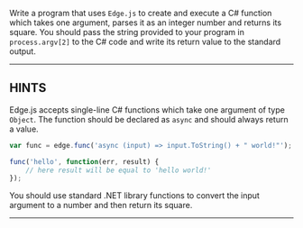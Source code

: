 Write a program that uses `Edge.js` to create and execute a C# function which takes one argument, parses it as an integer number and returns its square.
You should pass the string provided to your program in `process.argv[2]` to the C# code and write its return value to the standard output.

----------------------------------------------------------------------
## HINTS

Edge.js accepts single-line C# functions which take one argument of type `Object`. 
The function should be declared as `async` and should always return a value.

```js
var func = edge.func('async (input) => input.ToString() + " world!"');

func('hello', function(err, result) {
    // here result will be equal to 'hello world!'
});
```

You should use standard .NET library functions to convert the input argument to a number and then return its square.

----------------------------------------------------------------------
